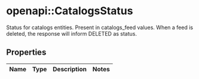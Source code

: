# openapi::CatalogsStatus

Status for catalogs entities. Present in catalogs_feed values. When a feed is deleted, the response will inform DELETED as status.

## Properties
Name | Type | Description | Notes
------------ | ------------- | ------------- | -------------


